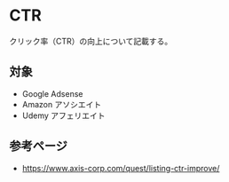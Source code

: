 # CTR

クリック率（CTR）の向上について記載する。

## 対象

- Google Adsense
- Amazon アソシエイト
- Udemy アフェリエイト

## 参考ページ

- https://www.axis-corp.com/quest/listing-ctr-improve/